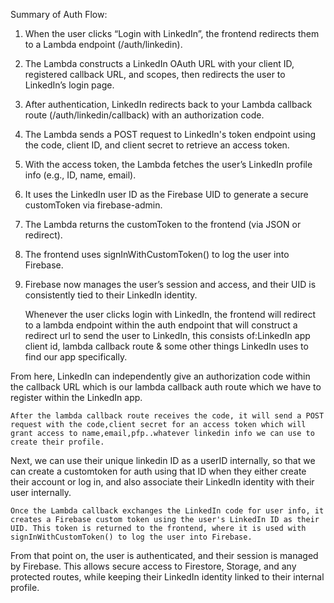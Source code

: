 Summary of Auth Flow:

1) When the user clicks “Login with LinkedIn”, the frontend redirects them to a Lambda endpoint (/auth/linkedin).
2) The Lambda constructs a LinkedIn OAuth URL with your client ID, registered callback URL, and scopes, then redirects the user to LinkedIn’s login page.
3) After authentication, LinkedIn redirects back to your Lambda callback route (/auth/linkedin/callback) with an authorization code.
4) The Lambda sends a POST request to LinkedIn's token endpoint using the code, client ID, and client secret to retrieve an access token.
5) With the access token, the Lambda fetches the user’s LinkedIn profile info (e.g., ID, name, email).
6) It uses the LinkedIn user ID as the Firebase UID to generate a secure customToken via firebase-admin.
7) The Lambda returns the customToken to the frontend (via JSON or redirect).
8) The frontend uses signInWithCustomToken() to log the user into Firebase.
9) Firebase now manages the user’s session and access, and their UID is consistently tied to their LinkedIn identity.

    Whenever the user clicks login with LinkedIn, the frontend will redirect to a lambda endpoint within the auth endpoint that will construct a redirect url to send the user to LinkedIn, this consists of:LinkedIn app client id, lambda callback route & some other things LinkedIn uses to find our app specifically. 
    
From here, LinkedIn can independently give an authorization code within the callback URL which is our lambda callback auth route which we have to register within the LinkedIn app. 

    After the lambda callback route receives the code, it will send a POST request with the code,client secret for an access token which will grant access to name,email,pfp..whatever linkedin info we can use to create their profile.

Next, we can use their unique linkedin ID as a userID internally, so that we can create a customtoken for auth using that ID when they either create their account or log in, and also associate their LinkedIn identity with their user internally. 

    Once the Lambda callback exchanges the LinkedIn code for user info, it creates a Firebase custom token using the user's LinkedIn ID as their UID. This token is returned to the frontend, where it is used with signInWithCustomToken() to log the user into Firebase. 

From that point on, the user is authenticated, and their session is managed by Firebase. This allows secure access to Firestore, Storage, and any protected routes, while keeping their LinkedIn identity linked to their internal profile.
